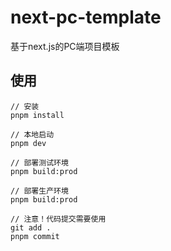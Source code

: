 # next-pc-template
基于next.js的PC端项目模板

## 使用

```
// 安装
pnpm install

// 本地启动
pnpm dev

// 部署测试环境
pnpm build:prod

// 部署生产环境
pnpm build:prod

// 注意！代码提交需要使用
git add .
pnpm commit
```
